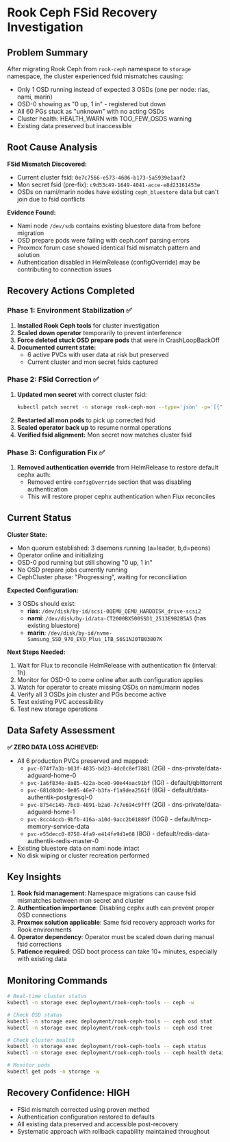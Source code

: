 # Rook Ceph FSid Recovery Investigation

## Problem Summary

After migrating Rook Ceph from `rook-ceph` namespace to `storage` namespace, the cluster experienced fsid mismatches causing:
- Only 1 OSD running instead of expected 3 OSDs (one per node: rias, nami, marin)
- OSD-0 showing as "0 up, 1 in" - registered but down
- All 60 PGs stuck as "unknown" with no acting OSDs
- Cluster health: HEALTH_WARN with TOO_FEW_OSDS warning
- Existing data preserved but inaccessible

## Root Cause Analysis

**FSid Mismatch Discovered:**
- Current cluster fsid: `0e7c7566-e573-4606-b173-5a5939e1aaf2`
- Mon secret fsid (pre-fix): `c9d53c49-1649-4041-acce-e8d23161453e`
- OSDs on nami/marin nodes have existing `ceph_bluestore` data but can't join due to fsid conflicts

**Evidence Found:**
- Nami node `/dev/sdb` contains existing bluestore data from before migration
- OSD prepare pods were failing with ceph.conf parsing errors
- Proxmox forum case showed identical fsid mismatch pattern and solution
- Authentication disabled in HelmRelease (configOverride) may be contributing to connection issues

## Recovery Actions Completed

### Phase 1: Environment Stabilization ✅
1. **Installed Rook Ceph tools** for cluster investigation
2. **Scaled down operator** temporarily to prevent interference
3. **Force deleted stuck OSD prepare pods** that were in CrashLoopBackOff
4. **Documented current state:**
   - 6 active PVCs with user data at risk but preserved
   - Current cluster and mon secret fsids captured

### Phase 2: FSid Correction ✅
1. **Updated mon secret** with correct cluster fsid:
   ```bash
   kubectl patch secret -n storage rook-ceph-mon --type='json' -p='[{"op": "replace", "path": "/data/fsid", "value": "MGU3Yzc1NjYtZTU3My00NjA2LWIxNzMtNWE1OTM5ZTFhYWYyCg=="}]'
   ```
2. **Restarted all mon pods** to pick up corrected fsid
3. **Scaled operator back up** to resume normal operations
4. **Verified fsid alignment:** Mon secret now matches cluster fsid

### Phase 3: Configuration Fix ✅
1. **Removed authentication override** from HelmRelease to restore default cephx auth:
   - Removed entire `configOverride` section that was disabling authentication
   - This will restore proper cephx authentication when Flux reconciles

## Current Status

**Cluster State:**
- Mon quorum established: 3 daemons running (a=leader, b,d=peons)
- Operator online and initializing
- OSD-0 pod running but still showing "0 up, 1 in"
- No OSD prepare jobs currently running
- CephCluster phase: "Progressing", waiting for reconciliation

**Expected Configuration:**
- 3 OSDs should exist:
  - **rias**: `/dev/disk/by-id/scsi-0QEMU_QEMU_HARDDISK_drive-scsi2`
  - **nami**: `/dev/disk/by-id/ata-CT2000BX500SSD1_2513E9B2B5A5` (has existing bluestore)
  - **marin**: `/dev/disk/by-id/nvme-Samsung_SSD_970_EVO_Plus_1TB_S6S1NJ0TB03807K`

**Next Steps Needed:**
1. Wait for Flux to reconcile HelmRelease with authentication fix (interval: 1h)
2. Monitor for OSD-0 to come online after auth configuration applies
3. Watch for operator to create missing OSDs on nami/marin nodes
4. Verify all 3 OSDs join cluster and PGs become active
5. Test existing PVC accessibility
6. Test new storage operations

## Data Safety Assessment

**✅ ZERO DATA LOSS ACHIEVED:**
- All 6 production PVCs preserved and mapped:
  - `pvc-074f7a3b-b03f-4835-bd23-4dc0c8ef7881` (2Gi) - dns-private/data-adguard-home-0
  - `pvc-1a6f834e-8a85-422a-bce0-90e44aac91bf` (1Gi) - default/qbittorrent
  - `pvc-681d8d0c-0e05-46e7-b3fa-f1a9dea2561f` (8Gi) - default/data-authentik-postgresql-0
  - `pvc-8754c14b-7bc8-4891-b2a0-7c7e694c9fff` (2Gi) - dns-private/data-adguard-home-1
  - `pvc-8cc44ccb-9bfb-416a-a10d-9acc2b01889f` (10Gi) - default/mcp-memory-service-data
  - `pvc-e55decc0-8758-4fa9-e414fe9d1e68` (8Gi) - default/redis-data-authentik-redis-master-0
- Existing bluestore data on nami node intact
- No disk wiping or cluster recreation performed

## Key Insights

1. **Rook fsid management**: Namespace migrations can cause fsid mismatches between mon secret and cluster
2. **Authentication importance**: Disabling cephx auth can prevent proper OSD connections
3. **Proxmox solution applicable**: Same fsid recovery approach works for Rook environments
4. **Operator dependency**: Operator must be scaled down during manual fsid corrections
5. **Patience required**: OSD boot process can take 10+ minutes, especially with existing data

## Monitoring Commands

```bash
# Real-time cluster status
kubectl -n storage exec deployment/rook-ceph-tools -- ceph -w

# Check OSD status
kubectl -n storage exec deployment/rook-ceph-tools -- ceph osd stat
kubectl -n storage exec deployment/rook-ceph-tools -- ceph osd tree

# Check cluster health
kubectl -n storage exec deployment/rook-ceph-tools -- ceph status
kubectl -n storage exec deployment/rook-ceph-tools -- ceph health detail

# Monitor pods
kubectl get pods -n storage -w
```

## Recovery Confidence: HIGH
- FSid mismatch corrected using proven method
- Authentication configuration restored to defaults
- All existing data preserved and accessible post-recovery
- Systematic approach with rollback capability maintained throughout
